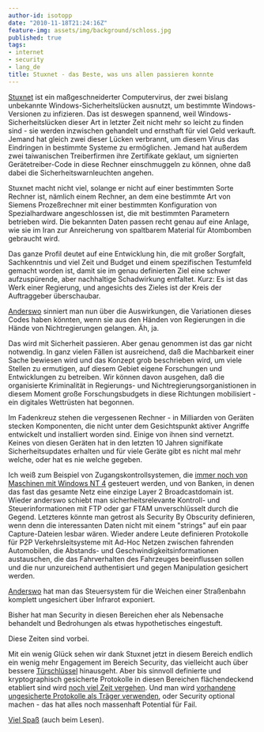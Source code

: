 ```yaml
---
author-id: isotopp
date: "2010-11-18T21:24:16Z"
feature-img: assets/img/background/schloss.jpg
published: true
tags:
- internet
- security
- lang_de
title: Stuxnet - das Beste, was uns allen passieren konnte
---
```

[Stuxnet](http://de.wikipedia.org/wiki/Stuxnet) ist ein maßgeschneiderter
Computervirus, der zwei bislang unbekannte Windows-Sicherheitslücken
ausnutzt, um bestimmte Windows-Versionen zu infizieren. Das ist deswegen
spannend, weil Windows-Sicherheitslücken dieser Art in letzter Zeit nicht
mehr so leicht zu finden sind - sie werden inzwischen gehandelt und
ernsthaft für viel Geld verkauft. Jemand hat gleich zwei dieser Lücken
verbrannt, um diesem Virus das Eindringen in bestimmte Systeme zu
ermöglichen. Jemand hat außerdem zwei taiwanischen Treiberfirmen ihre
Zertifikate geklaut, um signierten Gerätetreiber-Code in diese Rechner
einschmuggeln zu können, ohne daß dabei die Sicherheitswarnleuchten angehen.

Stuxnet macht nicht viel, solange er nicht auf einer bestimmten Sorte
Rechner ist, nämlich einem Rechner, an dem eine bestimmte Art von Siemens
Prozeßrechner mit einer bestimmten Konfiguration von Spezialhardware
angeschlossen ist, die mit bestimmten Parametern betrieben wird. Die
bekannten Daten passen recht genau auf eine Anlage, wie sie im Iran zur
Anreicherung von spaltbarem Material für Atombomben gebraucht wird.

Das ganze Profil deutet auf eine Entwicklung hin, die mit großer Sorgfalt,
Sachkenntnis und viel Zeit und Budget und einem spezifischen Testumfeld
gemacht worden ist, damit sie im genau definierten Ziel eine schwer
aufzuspürende, aber nachhaltige Schadwirkung entfaltet. Kurz: Es ist das
Werk einer Regierung, und angesichts des Zieles ist der Kreis der
Auftraggeber überschaubar.

[Anderswo](http://news.yahoo.com/s/ap/20101117/ap_on_hi_te/us_cyber_threats)
sinniert man nun über die Auswirkungen, die Variationen dieses Codes haben
könnten, wenn sie aus den Händen von Regierungen in die Hände von
Nichtregierungen gelangen. Äh, ja.

Das wird mit Sicherheit passieren. Aber genau genommen ist das gar nicht
notwendig. In ganz vielen Fällen ist ausreichend, daß die Machbarkeit einer
Sache bewiesen wird und das Konzept grob beschrieben wird, um viele Stellen
zu ermutigen, auf diesem Gebiet eigene Forschungen und Entwicklungen zu
betreiben. Wir können davon ausgehen, daß die organisierte Kriminalität in
Regierungs- und Nichtregierungsorganistionen in diesem Moment große
Forschungsbudgets in diese Richtungen mobilisiert - ein digitales Wettrüsten
hat begonnen.

Im Fadenkreuz stehen die vergessenen Rechner - in Milliarden von Geräten
stecken Komponenten, die nicht unter dem Gesichtspunkt aktiver Angriffe
entwickelt und installiert worden sind. Einige von ihnen sind vernetzt.
Keines von diesen Geräten hat in den letzten 10 Jahren signifikate
Sicherheitsupdates erhalten und für viele Geräte gibt es nicht mal mehr
welche, oder hat es nie welche gegeben.

Ich weiß zum Beispiel von Zugangskontrollsystemen, die 
[immer noch von Maschinen mit Windows NT 4](http://www.autec-gmbh.de/vesta_ze.html) 
gesteuert werden, und von Banken, in denen das fast das gesamte Netz eine
einzige Layer 2 Broadcastdomain ist. Wieder anderswo schiebt man
sicherheitsrelevante Kontroll- und Steuerinformationen mit FTP oder gar FTAM
unverschlüsselt durch die Gegend. Letzteres könnte man getrost als Security
By Obscurity definieren, wenn denn die interessanten Daten nicht mit einem
"strings" auf ein paar Capture-Dateien lesbar wären. Wieder andere Leute
definieren Protokolle für P2P Verkehrsleitsysteme mit Ad-Hoc Netzen zwischen
fahrenden Automobilen, die Abstands- und Geschwindigkeitsinformationen
austauschen, die das Fahrverhalten des Fahrzeuges beeinflussen sollen und
die nur unzureichend authentisiert und gegen Manipulation gesichert werden.

[Anderswo](http://www.telegraph.co.uk/news/worldnews/1575293/Schoolboy-hacks-into-citys-tram-system.html)
hat man das Steuersystem für die Weichen einer Straßenbahn komplett
ungesichert über Infrarot exponiert.

Bisher hat man Security in diesen Bereichen eher als Nebensache behandelt
und Bedrohungen als etwas hypothetisches eingestuft.

Diese Zeiten sind vorbei.

Mit ein wenig Glück sehen wir dank Stuxnet jetzt in diesem Bereich endlich
ein wenig mehr Engagement im Bereich Security, das vielleicht auch über
bessere
[Türschlüssel](http://www.heise.de/newsticker/meldung/Geldautomaten-schlecht-gesichert-1047452.html)
hinausgeht. Aber bis sinnvoll definierte und kryptographisch gesicherte
Protokolle in diesen Bereichen flächendeckend etabliert sind wird
[noch viel Zeit vergehen](http://laforge.gnumonks.org/weblog/2010/11/12/#20101112-history_of_a52_withdrawal).
Und man wird
[vorhandene ungesicherte Protokolle als Träger verwenden](http://laforge.gnumonks.org/weblog/2010/11/07/#20101107-all_your_baseband_are_belong_to_us),
oder Security optional machen - das hat alles noch massenhaft Potential für
Fail.

[Viel Spaß](http://www.amazon.de/Daemon-Die-Welt-ist-Spiel/dp/3499252457)
(auch beim Lesen).
